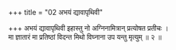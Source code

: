 +++
title = "02 अभयं द्यावापृथिवी"

+++
अभयं द्यावापृथिवी इहास्तु नो अग्निनामित्रान् प्रत्योषत प्रतीचः ।  
मा ज्ञातारं मा प्रतिष्ठां विदन्त मिथो विघ्नाना उप यन्तु मृत्युम् ॥ २ ॥